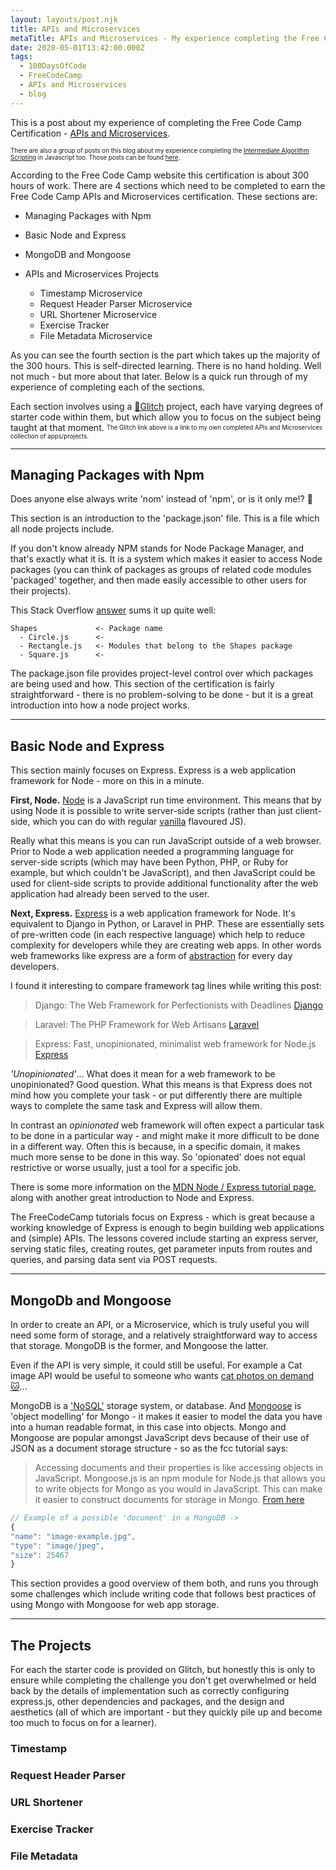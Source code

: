```yaml
---
layout: layouts/post.njk
title: APIs and Microservices
metaTitle: APIs and Microservices - My experience completing the Free Code Camp module.
date: 2020-05-01T13:42:00.000Z
tags:
  - 100DaysOfCode
  - FreeCodeCamp
  - APIs and Microservices
  - blog
---
```

This is a post about my experience of completing the Free Code Camp Certification - [APIs and Microservices](https://www.freecodecamp.org/learn/apis-and-microservices/).

<sub><sup>There are also a group of posts on this blog about my experience completing the [Intermediate Algorithm Scripting](https://www.freecodecamp.org/learn/javascript-algorithms-and-data-structures/intermediate-algorithm-scripting/) in Javascript too. Those posts can be found [here](/tags/intermediate-algorithms/).</sup></sub>

According to the Free Code Camp website this certification is about 300 hours of work. There are 4 sections which need to be completed to earn the Free Code Camp APIs and Microservices certification. These sections are:

* Managing Packages with Npm
* Basic Node and Express
* MongoDB and Mongoose
* APIs and Microservices Projects

  * Timestamp Microservice
  * Request Header Parser Microservice
  * URL Shortener Microservice
  * Exercise Tracker
  * File Metadata Microservice

As you can see the fourth section is the part which takes up the majority of the 300 hours. This is self-directed learning. There is no hand holding. Well not much - but more about that later. Below is a quick run through of my experience of completing each of the sections.

Each section involves using a [🎏Glitch](https://glitch.com/@zgparsons/free-code-camp) project, each have varying degrees of starter code within them, but which allow you to focus on the subject being taught at that moment.
<sub><sup>The Glitch link above is a link to my own completed APIs and Microservices collection of apps/projects.</sup></sub>

---

## Managing Packages with Npm

Does anyone else always write 'nom' instead of 'npm', or is it only me!? 🥞

This section is an introduction to the 'package.json' file. This is a file which all node projects include.

If you don't know already NPM stands for Node Package Manager, and that's exactly what it is. It is a system which makes it easier to access Node packages (you can think of packages as groups of related code modules 'packaged' together, and then made easily accessible to other users for their projects).

This Stack Overflow [answer](https://stackoverflow.com/a/20008966) sums it up quite well:

```
Shapes             <- Package name
  - Circle.js      <-
  - Rectangle.js   <- Modules that belong to the Shapes package
  - Square.js      <-
```

The package.json file provides project-level control over which packages are being used and how. This section of the certification is fairly straightforward - there is no problem-solving to be done - but it is a great introduction into how a node project works.

---

## Basic Node and Express

This section mainly focuses on Express. Express is a web application framework for Node - more on this in a minute.

__First, Node.__
[Node](https://nodejs.org/en/) is a JavaScript run time environment. This means that by using Node it is possible to write server-side scripts (rather than just client-side, which you can do with regular [vanilla](http://vanilla-js.com/) flavoured JS).

Really what this means is you can run JavaScript outside of a web browser. Prior to Node a web application needed a programming language for server-side scripts (which may have been Python, PHP, or Ruby for example, but which couldn't be JavaScript), and then JavaScript could be used for client-side scripts to provide additional functionality after the web application had already been served to the user.

__Next, Express.__
[Express](https://expressjs.com/) is a web application framework for Node. It's equivalent to Django in Python, or Laravel in PHP. These are essentially sets of pre-written code (in each respective language) which help to reduce complexity for developers while they are creating web apps. In other words web frameworks like express are a form of [abstraction](https://developer.mozilla.org/en-US/docs/Glossary/Abstraction) for every day developers.

I found it interesting to compare framework tag lines while writing this post:

> Django: The Web Framework for Perfectionists with Deadlines
> [Django](https://www.djangoproject.com/)

> Laravel: The PHP Framework for Web Artisans
> [Laravel](https://laravel.com/)

> Express: Fast, unopinionated, minimalist web framework for Node.js
> [Express](https://expressjs.com/)

_'Unopinionated'_...
What does it mean for a web framework to be unopinionated? Good question. What this means is that Express does not mind how you complete your task - or put differently there are multiple ways to complete the same task and Express will allow them.

In contrast an _opinionated_ web framework will often expect a particular task to be done in a particular way - and might make it more difficult to be done in a different way. Often this is because, in a specific domain, it makes much more sense to be done in this way. So 'opionated' does not equal restrictive or worse usually, just a tool for a specific job.

There is some more information on the [MDN Node / Express tutorial page](https://developer.mozilla.org/en-US/docs/Learn/Server-side/Express_Nodejs/Introduction), along with another great introduction to Node and Express.

The FreeCodeCamp tutorials focus on Express - which is great because a working knowledge of Express is enough to begin building web applications and (simple) APIs. The lessons covered include starting an express server, serving static files, creating routes, get parameter inputs from routes and queries, and parsing data sent via POST requests.

---

## MongoDb and Mongoose

In order to create an API, or a Microservice, which is truly useful you will need some form of storage, and a relatively straightforward way to access that storage. MongoDB is the former, and Mongoose the latter.

Even if the API is very simple, it could still be useful. For example a Cat image API would be useful to someone who wants [cat photos on demand 🐱](https://cataas.com/cat/says/hello%20world!)...

MongoDB is a ['NoSQL'](https://www.mongodb.com/nosql-explained) storage system, or database. And [Mongoose](https://mongoosejs.com/) is 'object modelling' for Mongo - it makes it easier to model the data you have into a human readable format, in this case into objects. Mongo and Mongoose are popular amongst JavaScript devs because of their use of JSON as a document storage structure - so as the fcc tutorial says:

> Accessing documents and their properties is like accessing objects in JavaScript.
> Mongoose.js is an npm module for Node.js that allows you to write objects for Mongo as you would in JavaScript. This can make it easier to construct documents for storage in Mongo.
>[From here](https://www.freecodecamp.org/learn/apis-and-microservices/mongodb-and-mongoose/)

```javascript
// Example of a possible 'document' in a MongoDB ->
{
"name": "image-example.jpg",
"type": "image/jpeg",
"size": 25467
}
```

This section provides a good overview of them both, and runs you through some challenges which include writing code that follows best practices of using Mongo with Mongoose for web app storage.

---

## The Projects

For each the starter code is provided on Glitch, but honestly this is only to ensure while completing the challenge you don't get overwhelmed or held back by the details of implementation such as correctly configuring express.js, other dependencies and packages, and the design and aesthetics (all of which are important - but they quickly pile up and become too much to focus on for a learner).

### Timestamp

### Request Header Parser

### URL Shortener

### Exercise Tracker

### File Metadata